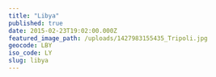 ```yaml
---
title: "Libya"
published: true
date: 2015-02-23T19:02:00.000Z
featured_image_path: /uploads/1427983155435_Tripoli.jpg
geocode: LBY
iso_code: LY
slug: libya
---
```


